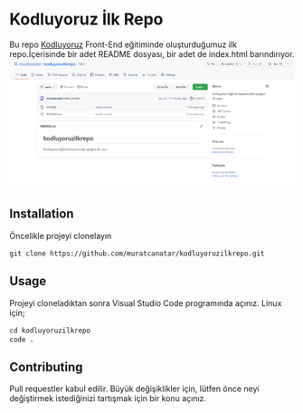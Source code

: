 # Kodluyoruz İlk Repo
Bu repo [Kodluyoruz](https://kodluyoruz.org) Front-End eğitiminde oluşturduğumuz ilk repo.İçerisinde bir adet README dosyası, bir adet de index.html barındırıyor.
![github](https://github.com/muratcanatar/kodluyoruzilkrepo/blob/main/kodluyoruz.PNG?raw=true)
## Installation
Öncelikle projeyi clonelayın
```
git clone https://github.com/muratcanatar/kodluyoruzilkrepo.git
```
## Usage
Projeyi cloneladıktan sonra Visual Studio Code programında açınız.
Linux için;
```
cd kodluyoruzilkrepo
code .
```
## Contributing
Pull requestler kabul edilir. Büyük değişiklikler için, lütfen önce neyi değiştirmek istediğinizi tartışmak için bir konu açınız.
